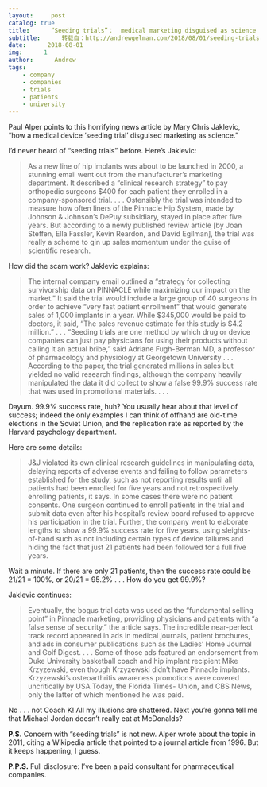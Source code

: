 ```yaml
---
layout:     post
catalog: true
title:      “Seeding trials”：  medical marketing disguised as science
subtitle:      转载自：http://andrewgelman.com/2018/08/01/seeding-trials-medical-marketing-disguised-science/
date:      2018-08-01
img:      1
author:      Andrew
tags:
    - company
    - companies
    - trials
    - patients
    - university
---
```





Paul Alper points to this horrifying news article by Mary Chris Jaklevic, “how a medical device ‘seeding trial’ disguised marketing as science.”

I’d never heard of “seeding trials” before. Here’s Jaklevic:

> As a new line of hip implants was about to be launched in 2000, a stunning email went out from the manufacturer’s marketing department. It described a “clinical research strategy” to pay orthopedic surgeons $400 for each patient they enrolled in a company-sponsored trial. . . . Ostensibly the trial was intended to measure how often liners of the Pinnacle Hip System, made by Johnson & Johnson’s DePuy subsidiary, stayed in place after five years. But according to a newly published review article [by Joan Steffen, Ella Fassler, Kevin Reardon, and David Egilman], the trial was really a scheme to gin up sales momentum under the guise of scientific research.

How did the scam work? Jaklevic explains:

> The internal company email outlined a “strategy for collecting survivorship data on PINNACLE while maximizing our impact on the market.” It said the trial would include a large group of 40 surgeons in order to achieve “very fast patient enrollment” that would generate sales of 1,000 implants in a year.
While $345,000 would be paid to doctors, it said, “The sales revenue estimate for this study is $4.2 million.” . . .
“Seeding trials are one method by which drug or device companies can just pay physicians for using their products without calling it an actual bribe,” said Adriane Fugh-Berman MD, a professor of pharmacology and physiology at Georgetown University . . .
According to the paper, the trial generated millions in sales but yielded no valid research findings, although the company heavily manipulated the data it did collect to show a false 99.9% success rate that was used in promotional materials. . . .

Dayum. 99.9% success rate, huh? You usually hear about that level of success; indeed the only examples I can think of offhand are old-time elections in the Soviet Union, and the replication rate as reported by the Harvard psychology department.

Here are some details:

> J&J violated its own clinical research guidelines in manipulating data, delaying reports of adverse events and failing to follow parameters established for the study, such as not reporting results until all patients had been enrolled for five years and not retrospectively enrolling patients, it says. In some cases there were no patient consents. One surgeon continued to enroll patients in the trial and submit data even after his hospital’s review board refused to approve his participation in the trial.
Further, the company went to elaborate lengths to show a 99.9% success rate for five years, using sleights-of-hand such as not including certain types of device failures and hiding the fact that just 21 patients had been followed for a full five years.

Wait a minute. If there are only 21 patients, then the success rate could be 21/21 = 100%, or 20/21 = 95.2% . . . How do you get 99.9%?

Jaklevic continues:

> Eventually, the bogus trial data was used as the “fundamental selling point” in Pinnacle marketing, providing physicians and patients with “a false sense of security,” the article says. The incredible near-perfect track record appeared in ads in medical journals, patient brochures, and ads in consumer publications such as the Ladies’ Home Journal and Golf Digest. . . .
Some of those ads featured an endorsement from Duke University basketball coach and hip implant recipient Mike Krzyzewski, even though Krzyzewski didn’t have Pinnacle implants. Krzyzewski’s osteoarthritis awareness promotions were covered uncritically by USA Today, the Florida Times- Union, and CBS News, only the latter of which mentioned he was paid.

No . . . not Coach K! All my illusions are shattered. Next you’re gonna tell me that Michael Jordan doesn’t really eat at McDonalds?

**P.S.** Concern with “seeding trials” is not new. Alper wrote about the topic in 2011, citing a Wikipedia article that pointed to a journal article from 1996. But it keeps happening, I guess.

**P.P.S.** Full disclosure: I’ve been a paid consultant for pharmaceutical companies.



